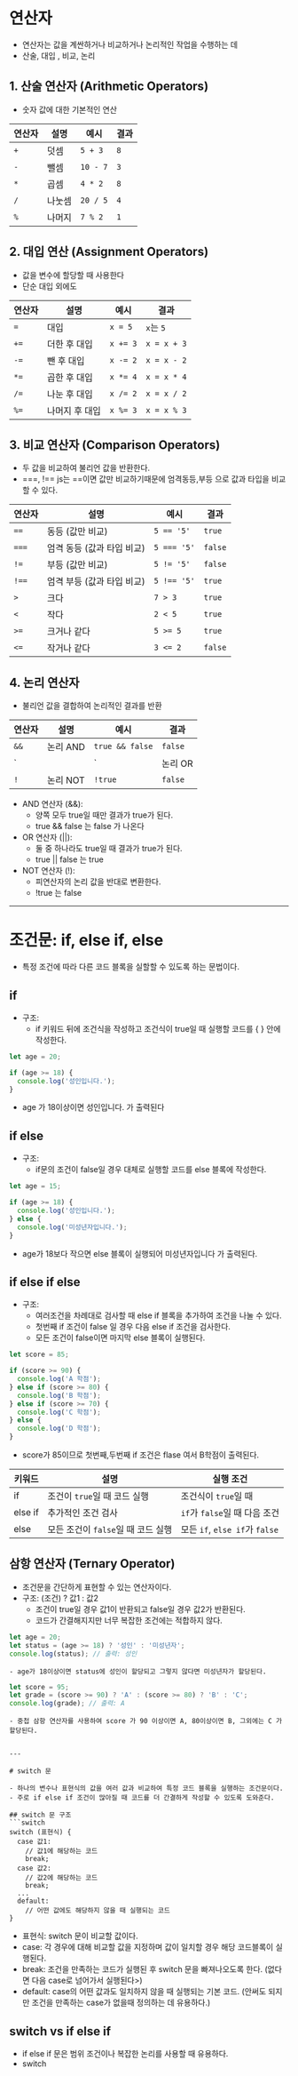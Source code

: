 # 연산자

- 연산자는 값을 계싼하거나 비교하거나 논리적인 작업을 수행하는 데
- 산술, 대입 , 비교, 논리

## 1. 산술 연산자 (Arithmetic Operators)
- 숫자 값에 대한 기본적인 연산

| 연산자 | 설명 | 예시 | 결과 |
| --- | --- | --- | --- |
| `+` | 덧셈 | `5 + 3` | `8` |
| `-` | 뺄셈 | `10 - 7` | `3` |
| `*` | 곱셈 | `4 * 2` | `8` |
| `/` | 나눗셈 | `20 / 5` | `4` |
| `%` | 나머지 | `7 % 2` | `1` |


## 2. 대입 연산 (Assignment Operators)
- 값을 변수에 할당할 때 사용한다
- 단순 대입 외에도

| 연산자 | 설명 | 예시 | 결과 |
| --- | --- | --- | --- |
| `=` | 대입 | `x = 5` | `x`는 `5` |
| `+=` | 더한 후 대입 | `x += 3` | `x = x + 3` |
| `-=` | 뺀 후 대입 | `x -= 2` | `x = x - 2` |
| `*=` | 곱한 후 대입 | `x *= 4` | `x = x * 4` |
| `/=` | 나눈 후 대입 | `x /= 2` | `x = x / 2` |
| `%=` | 나머지 후 대입 | `x %= 3` | `x = x % 3` |


## 3. 비교 연산자 (Comparison Operators) 
- 두 값을 비교하여 불리언 값을 반환한다.
- ===, !== js는 ==이면 값만 비교하기때문에 엄격동등,부등 으로 값과 타입을 비교할 수 있다.

| 연산자 | 설명 | 예시 | 결과 |
| --- | --- | --- | --- |
| `==` | 동등 (값만 비교) | `5 == '5'` | `true` |
| `===` | 엄격 동등 (값과 타입 비교) | `5 === '5'` | `false` |
| `!=` | 부등 (값만 비교) | `5 != '5'` | `false` |
| `!==` | 엄격 부등 (값과 타입 비교) | `5 !== '5'` | `true` |
| `>` | 크다 | `7 > 3` | `true` |
| `<` | 작다 | `2 < 5` | `true` |
| `>=` | 크거나 같다 | `5 >= 5` | `true` |
| `<=` | 작거나 같다 | `3 <= 2` | `false` |

## 4. 논리 연산자
- 불리언 값을 결합하여 논리적인 결과를 반환

| 연산자 | 설명 | 예시 | 결과 |
| --- | --- | --- | --- |
| `&&` | 논리 AND | `true && false` | `false` |
| `||` | 논리 OR | `true || false` | `true` |
| `!` | 논리 NOT | `!true` | `false` |

- AND 연산자 (&&):
    - 양쪽 모두 true일 때만 결과가 true가 된다.
    - true && false 는 false 가 나온다
- OR 연산자 (||):
  - 둘 중 하나라도 true일 때 결과가 true가 된다.
  - true || false 는 true
- NOT 연산자 (!):
  - 피연산자의 논리 값을 반대로 변환한다.
  - !true 는 false
  
---

# 조건문: if, else if, else

- 특정 조건에 따라 다른 코드 블록을 실할할 수 있도록 하는 문법이다.

## if 
- 구조:
  - if 키워드 뒤에 조건식을 작성하고 조건식이 true일 때 실행할 코드를 { } 안에 작성한다.
```javascript
let age = 20;

if (age >= 18) {
  console.log('성인입니다.');
}
```
- age 가 18이상이면 성인입니다. 가 출력된다

## if else
- 구조:
  - if문의 조건이 false일 경우 대체로 실행할 코드를 else 블록에 작성한다.
```javascript
let age = 15;

if (age >= 18) {
  console.log('성인입니다.');
} else {
  console.log('미성년자입니다.');
}
```
 - age가 18보다 작으면 else 블록이 실행되어 미성년자입니다 가 출력된다.

## if else if else 
- 구조:
  - 여러조건을 차례대로 검사할 때 else if 블록을 추가하여 조건을 나눌 수 있다.
  - 첫번째 if 조건이 false 일 경우 다음 else if 조건을 검사한다.
  - 모든 조건이 false이면 마지막 else 블록이 실행된다.
```javascript
let score = 85;

if (score >= 90) {
  console.log('A 학점');
} else if (score >= 80) {
  console.log('B 학점');
} else if (score >= 70) {
  console.log('C 학점');
} else {
  console.log('D 학점');
}
```
 - score가 85이므로 첫번째,두번째 if 조건은 flase 여서 B학점이 출력된다.

| 키워드 | 설명 | 실행 조건 |
| --- | --- | --- |
| if | 조건이 `true`일 때 코드 실행 | 조건식이 `true`일 때 |
| else if | 추가적인 조건 검사 | `if`가 `false`일 때 다음 조건 |
| else | 모든 조건이 `false`일 때 코드 실행 | 모든 `if`, `else if`가 `false` |

## 삼항 연산자 (Ternary Operator)
- 조건문을 간단하게 표현할 수 있는 연산자이다.
- 구조: (조건) ? 값1 : 값2
    - 조건이 true일 경우 값1이 반환되고 false일 경우 값2가 반환된다.
    - 코드가 간결해지지만 너무 복잡한 조건에는 적합하지 않다.
```javascript
let age = 20;
let status = (age >= 18) ? '성인' : '미성년자';
console.log(status); // 출력: 성인
```
    - age가 18이상이면 status에 성인이 할당되고 그렇지 않다면 미성년자가 할당된다.
```javascript
let score = 95;
let grade = (score >= 90) ? 'A' : (score >= 80) ? 'B' : 'C';
console.log(grade); // 출력: A
```
    - 중첩 삼항 연산자를 사용하여 score 가 90 이상이면 A, 80이상이면 B, 그외에는 C 가 할당된다.
```

---

# switch 문

- 하나의 변수나 표현식의 값을 여러 값과 비교하여 특정 코드 블록을 실행하는 조건문이다.
- 주로 if else if 조건이 많아질 때 코드를 더 간결하게 작성할 수 있도록 도와준다.

## switch 문 구조
```switch
switch (표현식) {
  case 값1:
    // 값1에 해당하는 코드
    break;
  case 값2:
    // 값2에 해당하는 코드
    break;
  ...
  default:
    // 어떤 값에도 해당하지 않을 때 실행되는 코드
}
```
- 표현식: switch 문이 비교할 값이다.
- case: 각 경우에 대해 비교할 값을 지정하며 값이 일치할 경우 해당 코드블록이 실행된다.
- break: 조건을 만족하는 코드가 실행된 후 switch 문을 빠져나오도록 한다. (없다면 다음 case로 넘어가서 실행된다>)
- default: case의 어떤 값과도 일치하지 않을 때 실행되는 기본 코드. (안써도 되지만 조건을 만족하는 case가 없을때 정의하는 데 유용하다.)

## switch vs if else if
- if else if 문은 범위 조건이나 복잡한 논리를 사용할 때 유용하다.
- switch 
